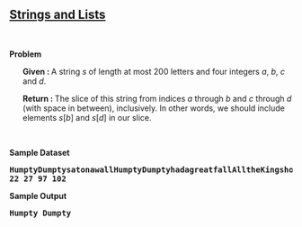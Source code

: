 <h2><a href="https://rosalind.info/problems/ini3/">Strings and Lists</a></h2>

<p>&nbsp;</p>
<p><strong class="example">Problem</strong></p>

<ol>
<p><strong>Given : </strong>A string <i>s</i> of length at most 200 letters and four integers <i>a</i>, <i>b</i>, <i>c</i> and <i>d</i>.</p>
<p><strong>Return : </strong>The slice of this string from indices <i>a</i> through <i>b</i> and <i>c</i> through <i>d</i> (with space in between), inclusively. In other words, we should include elements <i>s</i>[<i>b</i>] and <i>s</i>[<i>d</i>] in our slice.</p>
</ol>

<p>&nbsp;</p>
<p><strong class="example">Sample Dataset</strong></p>
<pre>
<strong>HumptyDumptysatonawallHumptyDumptyhadagreatfallAlltheKingshorsesandalltheKingsmenCouldntputHumptyDumptyinhisplaceagain.
22 27 97 102</strong>
</pre>
<p><strong class="example">Sample Output</strong></p>
<pre>
<strong>Humpty Dumpty</strong>
</pre>
